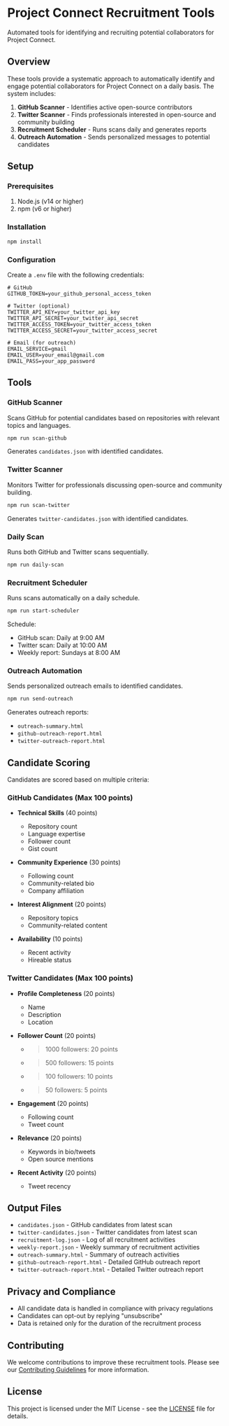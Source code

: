 # Project Connect Recruitment Tools

Automated tools for identifying and recruiting potential collaborators for Project Connect.

## Overview

These tools provide a systematic approach to automatically identify and engage potential collaborators for Project Connect on a daily basis. The system includes:

1. **GitHub Scanner** - Identifies active open-source contributors
2. **Twitter Scanner** - Finds professionals interested in open-source and community building
3. **Recruitment Scheduler** - Runs scans daily and generates reports
4. **Outreach Automation** - Sends personalized messages to potential candidates

## Setup

### Prerequisites

1. Node.js (v14 or higher)
2. npm (v6 or higher)

### Installation

```bash
npm install
```

### Configuration

Create a `.env` file with the following credentials:

```env
# GitHub
GITHUB_TOKEN=your_github_personal_access_token

# Twitter (optional)
TWITTER_API_KEY=your_twitter_api_key
TWITTER_API_SECRET=your_twitter_api_secret
TWITTER_ACCESS_TOKEN=your_twitter_access_token
TWITTER_ACCESS_SECRET=your_twitter_access_secret

# Email (for outreach)
EMAIL_SERVICE=gmail
EMAIL_USER=your_email@gmail.com
EMAIL_PASS=your_app_password
```

## Tools

### GitHub Scanner

Scans GitHub for potential candidates based on repositories with relevant topics and languages.

```bash
npm run scan-github
```

Generates `candidates.json` with identified candidates.

### Twitter Scanner

Monitors Twitter for professionals discussing open-source and community building.

```bash
npm run scan-twitter
```

Generates `twitter-candidates.json` with identified candidates.

### Daily Scan

Runs both GitHub and Twitter scans sequentially.

```bash
npm run daily-scan
```

### Recruitment Scheduler

Runs scans automatically on a daily schedule.

```bash
npm run start-scheduler
```

Schedule:
- GitHub scan: Daily at 9:00 AM
- Twitter scan: Daily at 10:00 AM
- Weekly report: Sundays at 8:00 AM

### Outreach Automation

Sends personalized outreach emails to identified candidates.

```bash
npm run send-outreach
```

Generates outreach reports:
- `outreach-summary.html`
- `github-outreach-report.html`
- `twitter-outreach-report.html`

## Candidate Scoring

Candidates are scored based on multiple criteria:

### GitHub Candidates (Max 100 points)
- **Technical Skills** (40 points)
  - Repository count
  - Language expertise
  - Follower count
  - Gist count

- **Community Experience** (30 points)
  - Following count
  - Community-related bio
  - Company affiliation

- **Interest Alignment** (20 points)
  - Repository topics
  - Community-related content

- **Availability** (10 points)
  - Recent activity
  - Hireable status

### Twitter Candidates (Max 100 points)
- **Profile Completeness** (20 points)
  - Name
  - Description
  - Location

- **Follower Count** (20 points)
  - >1000 followers: 20 points
  - >500 followers: 15 points
  - >100 followers: 10 points
  - >50 followers: 5 points

- **Engagement** (20 points)
  - Following count
  - Tweet count

- **Relevance** (20 points)
  - Keywords in bio/tweets
  - Open source mentions

- **Recent Activity** (20 points)
  - Tweet recency

## Output Files

- `candidates.json` - GitHub candidates from latest scan
- `twitter-candidates.json` - Twitter candidates from latest scan
- `recruitment-log.json` - Log of all recruitment activities
- `weekly-report.json` - Weekly summary of recruitment activities
- `outreach-summary.html` - Summary of outreach activities
- `github-outreach-report.html` - Detailed GitHub outreach report
- `twitter-outreach-report.html` - Detailed Twitter outreach report

## Privacy and Compliance

- All candidate data is handled in compliance with privacy regulations
- Candidates can opt-out by replying "unsubscribe"
- Data is retained only for the duration of the recruitment process

## Contributing

We welcome contributions to improve these recruitment tools. Please see our [Contributing Guidelines](CONTRIBUTING.md) for more information.

## License

This project is licensed under the MIT License - see the [LICENSE](LICENSE) file for details.